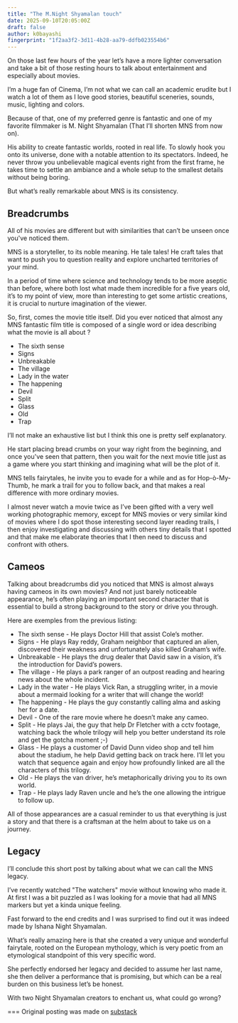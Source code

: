 ```yaml
---
title: "The M.Night Shyamalan touch"
date: 2025-09-10T20:05:00Z
draft: false
author: k0bayashi
fingerprint: "1f2aa3f2-3d11-4b28-aa79-ddfb023554b6"
---
```

On those last few hours of the year let’s have a more lighter conversation and take a bit of those resting hours to talk about entertainment and especially about movies.

I’m a huge fan of Cinema, I’m not what we can call an academic erudite but I watch a lot of them as I love good stories, beautiful sceneries, sounds, music, lighting and colors.

Because of that, one of my preferred genre is fantastic and one of my favorite filmmaker is M. Night Shyamalan (That I’ll shorten MNS from now on).

His ability to create fantastic worlds, rooted in real life. To slowly hook you onto its universe, done with a notable attention to its spectators. Indeed, he never throw you unbelievable magical events right from the first frame, he takes time to settle an ambiance and a whole setup to the smallest details without being boring.

But what’s really remarkable about MNS is its consistency.

## Breadcrumbs

All of his movies are different but with similarities that can’t be unseen once you've noticed them.

MNS is a storyteller, to its noble meaning. He tale tales! He craft tales that want to push you to question reality and explore uncharted territories of your mind.

In a period of time where science and technology tends to be more aseptic than before, where both lost what made them incredible for a five years old, it’s to my point of view, more than interesting to get some artistic creations, it is crucial to nurture imagination of the viewer.

So, first, comes the movie title itself. Did you ever noticed that almost any MNS fantastic film title is composed of a single word or idea describing what the movie is all about ?

* The sixth sense
* Signs
* Unbreakable
* The village
* Lady in the water
* The happening
* Devil
* Split
* Glass
* Old
* Trap

I’ll not make an exhaustive list but I think this one is pretty self explanatory.

He start placing bread crumbs on your way right from the beginning, and once you've seen that pattern, then you wait for the next movie title just as a game where you start thinking and imagining what will be the plot of it.

MNS tells fairytales, he invite you to evade for a while and as for Hop-ò-My-Thumb, he mark a trail for you to follow back, and that makes a real difference with more ordinary movies.

I almost never watch a movie twice as I’ve been gifted with a very well working photographic memory, except for MNS movies or very similar kind of movies where I do spot those interesting second layer reading trails, I then enjoy investigating and discussing with others tiny details that I spotted and that make me elaborate theories that I then need to discuss and confront with others.

## Cameos

Talking about breadcrumbs did you noticed that MNS is almost always having cameos in its own movies? And not just barely noticeable appearance, he’s often playing an important second character that is essential to build a strong background to the story or drive you through.

Here are exemples from the previous listing:

* The sixth sense - He plays Doctor Hill that assist Cole’s mother.
* Signs - He plays Ray reddy, Graham neighbor that captured an alien, discovered their weakness and unfortunately also killed Graham’s wife.
* Unbreakable - He plays the drug dealer that David saw in a vision, it’s the introduction for David’s powers.
* The village - He plays a park ranger of an outpost reading and hearing news about the whole incident.
* Lady in the water - He plays Vick Ran, a struggling writer, in a movie about a mermaid looking for a writer that will change the world!
* The happening - He plays the guy constantly calling alma and asking her for a date.
* Devil - One of the rare movie where he doesn’t make any cameo.
* Split - He plays Jai, the guy that help Dr Fletcher with a cctv footage, watching back the whole trilogy will help you better understand its role and get the gotcha moment ;-)
* Glass - He plays a customer of David Dunn video shop and tell him about the stadium, he help David getting back on track here. I’ll let you watch that sequence again and enjoy how profoundly linked are all the characters of this trilogy.
* Old - He plays the van driver, he’s metaphorically driving you to its own world.
* Trap - He plays lady Raven uncle and he’s the one allowing the intrigue to follow up.

All of those appearances are a casual reminder to us that everything is just a story and that there is a craftsman at the helm about to take us on a journey.

## Legacy

I’ll conclude this short post by talking about what we can call the MNS legacy.

I’ve recently watched "The watchers" movie without knowing who made it. At first I was a bit puzzled as I was looking for a movie that had all MNS markers but yet a kinda unique feeling.

Fast forward to the end credits and I was surprised to find out it was indeed made by Ishana Night Shyamalan.

What’s really amazing here is that she created a very unique and wonderful fairytale, rooted on the European mythology, which is very poetic from an etymological standpoint of this very specific word.

She perfectly endorsed her legacy and decided to assume her last name, she then deliver a performance that is promising, but which can be a real burden on this business let’s be honest.

With two Night Shyamalan creators to enchant us, what could go wrong?

===
Original posting was made on [substack](https://substack.com/@k0bayashi/p-153885744)
